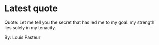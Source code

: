 # Latest quote 

Quote: Let me tell you the secret that has led me to my goal: my strength lies solely in my tenacity. 

By: Louis Pasteur